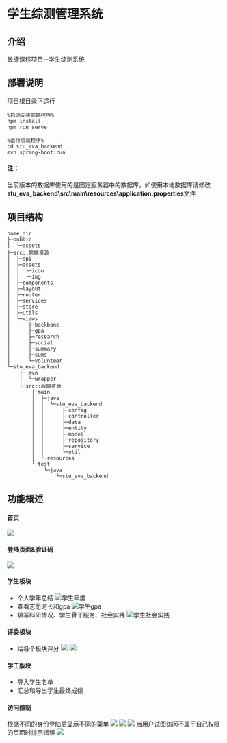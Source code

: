# 学生综测管理系统

## 介绍
敏捷课程项目--学生综测系统

## 部署说明
项目根目录下运行

    %启动安装前端程序%
    npm install
    npm run serve
    
    %运行后端程序%
    cd stu_eva_backend
    mvn spring-boot:run

#### 注：
当前版本的数据库使用的是固定服务器中的数据库，如使用本地数据库请修改**stu_eva_backend\src\main\resources\application.properties**文件

## 项目结构
    home_dir
    ├─public
    │  └─assets
    ├─src::前端资源
    │  ├─api
    │  ├─assets
    │  │  ├─icon
    │  │  └─img
    │  ├─components
    │  ├─layout
    │  ├─router
    │  ├─services
    │  ├─store
    │  ├─utils
    │  └─views
    │      ├─backbone
    │      ├─gpa
    │      ├─research
    │      ├─social
    │      ├─summary
    │      ├─sums
    │      └─volunteer
    └─stu_eva_backend
        ├─.mvn
        │  └─wrapper
        └─src::后端资源
            ├─main
            │  ├─java
            │  │  └─stu_eva_backend
            │  │      ├─config
            │  │      ├─controller
            │  │      ├─data
            │  │      ├─entity
            │  │      ├─model
            │  │      ├─repository
            │  │      ├─service
            │  │      └─util
            │  └─resources
            └─test
                └─java
                    └─stu_eva_backend

## 功能概述

#### 首页
![](pic/homepage.png)

#### 登陆页面&验证码
![](pic/yanzhengma.png)

#### 学生板块
- 个人学年总结
![学生年度](pic/stu_yearly_summary.png)
- 查看志愿时长和gpa
![学生gpa](pic/stu_gpa.png)
- 填写科研情况、学生骨干服务、社会实践
![学生社会实践](pic/stu_socialpractice.png)

#### 评委板块
- 给各个板块评分
![](pic/teacher_list.png)
![](pic/teacher_score.png)
#### 学工版块
- 导入学生名单
- 汇总和导出学生最终成绩

#### 访问控制
根据不同的身份登陆后显示不同的菜单
![](pic/stu_login.png)
![](pic/teacher_login.png)
![](pic/admin_login.png)
当用户试图访问不属于自己权限的页面时提示错误
![](pic/error501.png)


